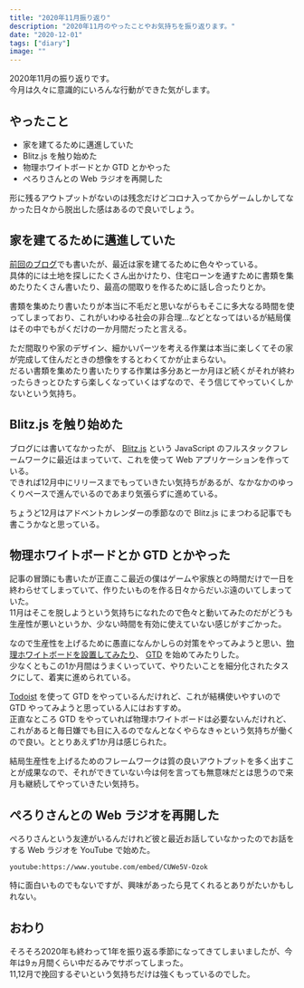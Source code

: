 ```yaml
---
title: "2020年11月振り返り"
description: "2020年11月のやったことやお気持ちを振り返ります。"
date: "2020-12-01"
tags: ["diary"]
image: ""
---
```


2020年11月の振り返りです。  
今月は久々に意識的にいろんな行動ができた気がします。

## やったこと

- 家を建てるために邁進していた
- Blitz.js を触り始めた
- 物理ホワイトボードとか GTD とかやった
- ぺろりさんとの Web ラジオを再開した

形に残るアウトプットがないのは残念だけどコロナ入ってからゲームしかしてなかった日々から脱出した感はあるので良いでしょう。

## 家を建てるために邁進していた

[前回のブログ](https://blog.nabeliwo.com/2020/11/my-home-01/)でも書いたが、最近は家を建てるために色々やっている。  
具体的には土地を探しにたくさん出かけたり、住宅ローンを通すために書類を集めたりたくさん書いたり、最高の間取りを作るために話し合ったりとか。

書類を集めたり書いたりが本当に不毛だと思いながらもそこに多大なる時間を使ってしまっており、これがいわゆる社会の非合理…などとなってはいるが結局僕はその中でもがくだけの一か月間だったと言える。

ただ間取りや家のデザイン、細かいパーツを考える作業は本当に楽しくてその家が完成して住んだときの想像をするとわくてかが止まらない。  
だるい書類を集めたり書いたりする作業は多分あと一か月ほど続くがそれが終わったらきっとひたすら楽しくなっていくはずなので、そう信じてやっていくしかないという気持ち。

## Blitz.js を触り始めた

ブログには書いてなかったが、 [Blitz.js](https://github.com/blitz-js/blitz) という JavaScript のフルスタックフレームワークに最近はまっていて、これを使って Web アプリケーションを作っている。  
できれば12月中にリリースまでもっていきたい気持ちがあるが、なかなかのゆっくりペースで進んでいるのであまり気張らずに進めている。

ちょうど12月はアドベントカレンダーの季節なので Blitz.js にまつわる記事でも書こうかなと思っている。

## 物理ホワイトボードとか GTD とかやった

記事の冒頭にも書いたが正直ここ最近の僕はゲームや家族との時間だけで一日を終わらせてしまっていて、作りたいものを作る日々からだいぶ遠のいてしまっていた。  
11月はそこを脱しようという気持ちになれたので色々と動いてみたのだがどうも生産性が悪いというか、少ない時間を有効に使えていない感じがすごかった。

なので生産性を上げるために愚直になんかしらの対策をやってみようと思い、[物理ホワイトボードを設置してみたり](https://blog.nabeliwo.com/2020/11/white-board/)、 [GTD](https://ja.wikipedia.org/wiki/Getting_Things_Done) を始めてみたりした。  
少なくともこの1か月間はうまくいっていて、やりたいことを細分化されたタスクにして、着実に進められている。

[Todoist](https://todoist.com/ja) を使って GTD をやっているんだけれど、これが結構使いやすいので GTD やってみようと思っている人にはおすすめ。  
正直なところ GTD をやっていれば物理ホワイトボードは必要ないんだけれど、これがあると毎日嫌でも目に入るのでなんとなくやらなきゃという気持ちが働くので良い。ととりあえず1か月は感じられた。

結局生産性を上げるためのフレームワークは質の良いアウトプットを多く出すことが成果なので、それができていない今は何を言っても無意味だとは思うので来月も継続してやっていきたい気持ち。

## ぺろりさんとの Web ラジオを再開した

ぺろりさんという友達がいるんだけれど彼と最近お話していなかったのでお話をする Web ラジオを YouTube で始めた。

`youtube:https://www.youtube.com/embed/CUWe5V-Ozok`

特に面白いものでもないですが、興味があったら見てくれるとありがたいかもしれない。

## おわり

そろそろ2020年も終わって1年を振り返る季節になってきてしまいましたが、今年は9ヵ月間くらい中だるみでサボってしまった。  
11,12月で挽回するぞいという気持ちだけは強くもっているのでした。
